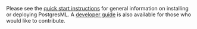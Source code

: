 Please see the [quick start instructions](https://postgresml.org/docs/open-source/pgml/developers/quick-start-with-docker) for general information on installing or deploying PostgresML. A [developer guide](https://postgresml.org/docs/open-source/pgml/developers/contributing) is also available for those who would like to contribute.
